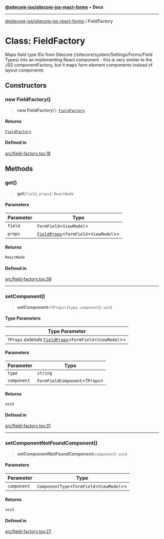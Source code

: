 [**@sitecore-jss/sitecore-jss-react-forms**](../README.md) • **Docs**

***

[@sitecore-jss/sitecore-jss-react-forms](../README.md) / FieldFactory

# Class: FieldFactory

Maps field type IDs from Sitecore (/sitecore/system/Settings/Forms/Field Types)
into an implementing React component - this is very similar to the JSS componentFactory,
but it maps form element components instead of layout components

## Constructors

### new FieldFactory()

> **new FieldFactory**(): [`FieldFactory`](FieldFactory.md)

#### Returns

[`FieldFactory`](FieldFactory.md)

#### Defined in

[src/field-factory.tsx:18](https://github.com/Sitecore/jss/blob/f1572afbfc8b17fc798c9a1c6949529e432bf0ed/packages/sitecore-jss-react-forms/src/field-factory.tsx#L18)

## Methods

### get()

> **get**(`field`, `props`): `ReactNode`

#### Parameters

| Parameter | Type |
| ------ | ------ |
| `field` | `FormField`\<`ViewModel`\> |
| `props` | [`FieldProps`](../interfaces/FieldProps.md)\<`FormField`\<`ViewModel`\>\> |

#### Returns

`ReactNode`

#### Defined in

[src/field-factory.tsx:38](https://github.com/Sitecore/jss/blob/f1572afbfc8b17fc798c9a1c6949529e432bf0ed/packages/sitecore-jss-react-forms/src/field-factory.tsx#L38)

***

### setComponent()

> **setComponent**\<`TProps`\>(`type`, `component`): `void`

#### Type Parameters

| Type Parameter |
| ------ |
| `TProps` *extends* [`FieldProps`](../interfaces/FieldProps.md)\<`FormField`\<`ViewModel`\>\> |

#### Parameters

| Parameter | Type |
| ------ | ------ |
| `type` | `string` |
| `component` | `FormFieldComponent`\<`TProps`\> |

#### Returns

`void`

#### Defined in

[src/field-factory.tsx:31](https://github.com/Sitecore/jss/blob/f1572afbfc8b17fc798c9a1c6949529e432bf0ed/packages/sitecore-jss-react-forms/src/field-factory.tsx#L31)

***

### setComponentNotFoundComponent()

> **setComponentNotFoundComponent**(`component`): `void`

#### Parameters

| Parameter | Type |
| ------ | ------ |
| `component` | `ComponentType`\<`FormField`\<`ViewModel`\>\> |

#### Returns

`void`

#### Defined in

[src/field-factory.tsx:27](https://github.com/Sitecore/jss/blob/f1572afbfc8b17fc798c9a1c6949529e432bf0ed/packages/sitecore-jss-react-forms/src/field-factory.tsx#L27)
